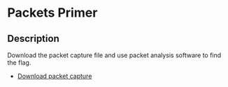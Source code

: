 # Packets Primer

## Description
Download the packet capture file and use packet analysis software to find the flag.
 - [Download packet capture](https://artifacts.picoctf.net/c/204/network-dump.flag.pcap)
